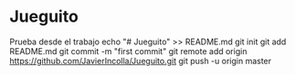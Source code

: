 # Jueguito
Prueba desde el trabajo
echo "# Jueguito" >> README.md
git init
git add README.md
git commit -m "first commit"
git remote add origin https://github.com/JavierIncolla/Jueguito.git
git push -u origin master
